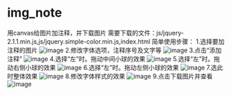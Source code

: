 # img_note
 用canvas给图片加注释，并下载图片
 需要下载的文件：js/jquery-2.1.1.min.js,js/jquery.simple-color.min.js,index.html
 简单使用步骤：
 1.选择要加注释的图片
 ![image](https://github.com/sxlcjqq/img_note/blob/master/img/1.png)
 2.修改字体选项，注释序号及文字等
 ![image](https://github.com/sxlcjqq/img_note/blob/master/img/2.png)
 3.点击“添加注释”
 ![image](https://github.com/sxlcjqq/img_note/blob/master/img/3.png)
 4.选择“左”时。拖动中间小球的效果
 ![image](https://github.com/sxlcjqq/img_note/blob/master/img/4.png)
 5.选择“左”时。拖动右侧小球的效果
 ![image](https://github.com/sxlcjqq/img_note/blob/master/img/5.png)
 6.选择“左”时。拖动左侧小球的效果
 ![image](https://github.com/sxlcjqq/img_note/blob/master/img/6.png)
 7.选此时整体效果
 ![image](https://github.com/sxlcjqq/img_note/blob/master/img/7.png)
 8.修改字体样式的效果
 ![image](https://github.com/sxlcjqq/img_note/blob/master/img/8.png)
 9.点击下载图片并查看
 ![image](https://github.com/sxlcjqq/img_note/blob/master/img/9.png)
